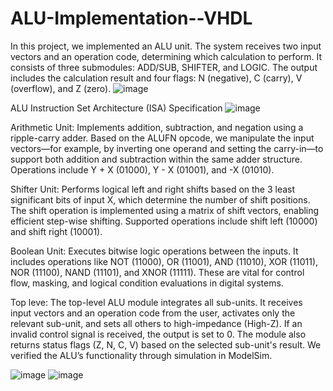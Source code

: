 # ALU-Implementation--VHDL
In this project, we implemented an ALU unit. The system receives two input vectors and an operation code, determining which calculation to perform. It consists of three submodules: ADD/SUB, SHIFTER, and LOGIC. The output includes the calculation result and four flags: N (negative), C (carry), V (overflow), and Z (zero).
![image](https://github.com/user-attachments/assets/a5c4c1c0-8da3-4870-9a4a-2276632e7b95)

ALU Instruction Set Architecture (ISA) Specification
![image](https://github.com/user-attachments/assets/571c1ba4-083e-4092-a3f0-d80cbf43268d)

Arithmetic Unit:
Implements addition, subtraction, and negation using a ripple-carry adder. Based on the ALUFN opcode, we manipulate the input vectors—for example, by inverting one operand and setting the carry-in—to support both addition and subtraction within the same adder structure. Operations include Y + X (01000), Y - X (01001), and -X (01010).

Shifter Unit:
Performs logical left and right shifts based on the 3 least significant bits of input X, which determine the number of shift positions. The shift operation is implemented using a matrix of shift vectors, enabling efficient step-wise shifting. Supported operations include shift left (10000) and shift right (10001).

Boolean Unit:
Executes bitwise logic operations between the inputs. It includes operations like NOT (11000), OR (11001), AND (11010), XOR (11011), NOR (11100), NAND (11101), and XNOR (11111). These are vital for control flow, masking, and logical condition evaluations in digital systems.

Top leve:
The top-level ALU module integrates all sub-units. It receives input vectors and an operation code from the user, activates only the relevant sub-unit, and sets all others to high-impedance (High-Z). If an invalid control signal is received, the output is set to 0. The module also returns status flags (Z, N, C, V) based on the selected sub-unit's result. We verified the ALU’s functionality through simulation in ModelSim.

![image](https://github.com/user-attachments/assets/6430c41d-6c70-4acf-b2e8-c3b5c62af3bc)
![image](https://github.com/user-attachments/assets/a69a04f7-306d-4de1-ae58-4fe514d89f04)






